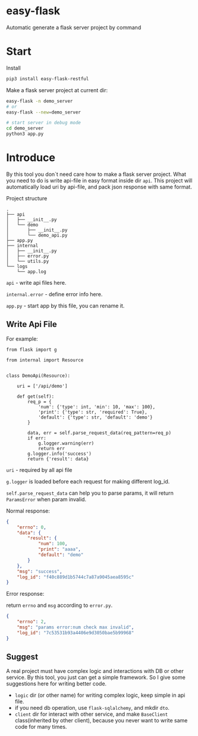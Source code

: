 # easy-flask
Automatic generate a flask server project by command

# Start
Install
```bash
pip3 install easy-flask-restful
```
Make a flask server project at current dir:
```bash
easy-flask -n demo_server
# or
easy-flask --new=demo_server

# start server in debug mode
cd demo_server
python3 app.py
```

# Introduce
By this tool you don`t need care how to make a flask server project.
What you need to do is write api-file in easy format inside dir ``api``.
This project will automatically load uri by api-file, and pack json response with same format.

Project structure
```base
.
├── api
│   ├── __init__.py
│   └── demo
│       ├── __init__.py
│       └── demo_api.py
├── app.py
├── internal
│   ├── __init__.py
│   ├── error.py
│   └── utils.py
└── logs
    └── app.log

```

``api`` - write api files here.

``internal.error`` - define error info here.

``app.py`` - start app by this file, you can rename it.

## Write Api File
For example:
```python3
from flask import g

from internal import Resource


class DemoApi(Resource):

    uri = ['/api/demo']

    def get(self):
        req_p = {
            'num': {'type': int, 'min': 10, 'max': 100},
            'print': {'type': str, 'required': True},
            'default': {'type': str, 'default': 'demo'}
        }

        data, err = self.parse_request_data(req_pattern=req_p)
        if err:
            g.logger.warning(err)
            return err
        g.logger.info('success')
        return {'result': data}
```

``uri`` - required by all api file

``g.logger`` is loaded before each request for making different log_id.

``self.parse_request_data`` can help you to parse params, it will return ``ParamsError`` when param invalid.

Normal response:
```json
{
    "errno": 0,
    "data": {
        "result": {
            "num": 100,
            "print": "aaaa",
            "default": "demo"
        }
    },
    "msg": "success",
    "log_id": "f40c889d1b5744c7a87a9045aea8595c"
}
```

Error response:

return ``errno`` and ``msg`` according to ``error.py``.
```json
{
    "errno": 2,
    "msg": "params error:num check max invalid",
    "log_id": "7c53531b93a4406e9d3050bae5b99968"
}
```

## Suggest
A real project must have complex logic and interactions with DB or other service.
By this tool, you just can get a simple framework. So I give some suggestions here for writing better code.

- ``logic`` dir (or other name) for writing complex logic, keep simple in api file.
- if you need db operation, use ``flask-sqlalchemy``, and mkdir ``dto``.
- ``client`` dir for interact with other service, and make ``BaseClient`` class(inherited by other client), because you never want to write same code for many times.
